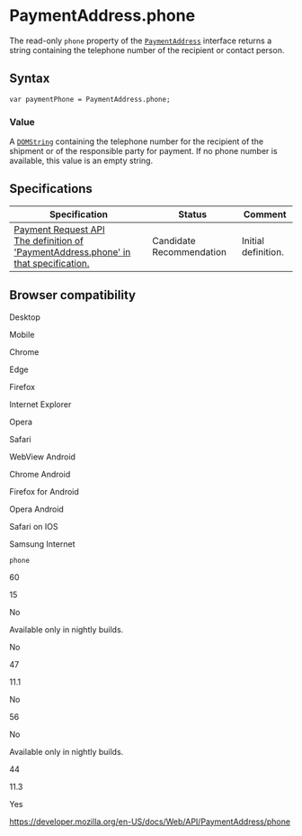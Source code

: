 # PaymentAddress.phone

The read-only `phone` property of the [`PaymentAddress`](../paymentaddress) interface returns a string containing the telephone number of the recipient or contact person.

## Syntax

    var paymentPhone = PaymentAddress.phone;

### Value

A [`DOMString`](../domstring) containing the telephone number for the recipient of the shipment or of the responsible party for payment. If no phone number is available, this value is an empty string.

## Specifications

<table><thead><tr class="header"><th>Specification</th><th>Status</th><th>Comment</th></tr></thead><tbody><tr class="odd"><td><a href="https://w3c.github.io/payment-request/#dom-paymentaddress-phone">Payment Request API<br />
<span class="small">The definition of 'PaymentAddress.phone' in that specification.</span></a></td><td><span class="spec-cr">Candidate Recommendation</span></td><td>Initial definition.</td></tr></tbody></table>

## Browser compatibility

Desktop

Mobile

Chrome

Edge

Firefox

Internet Explorer

Opera

Safari

WebView Android

Chrome Android

Firefox for Android

Opera Android

Safari on IOS

Samsung Internet

`phone`

60

15

No

Available only in nightly builds.

No

47

11.1

No

56

No

Available only in nightly builds.

44

11.3

Yes

<a href="https://developer.mozilla.org/en-US/docs/Web/API/PaymentAddress/phone" class="_attribution-link">https://developer.mozilla.org/en-US/docs/Web/API/PaymentAddress/phone</a>
